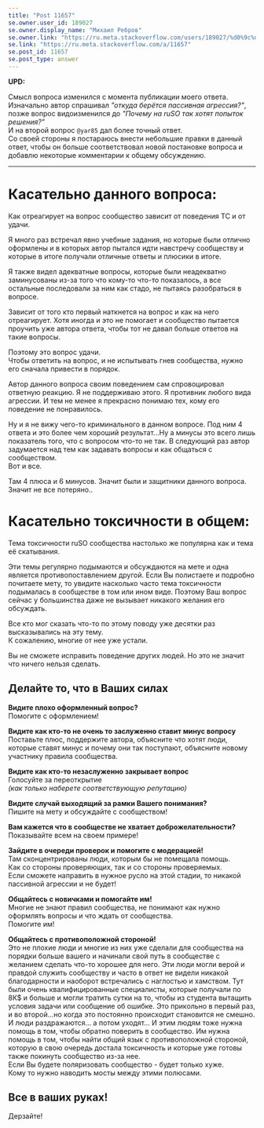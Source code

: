 ```yaml
---
title: "Post 11657"
se.owner.user_id: 189027
se.owner.display_name: "Михаил Ребров"
se.owner.link: "https://ru.meta.stackoverflow.com/users/189027/%d0%9c%d0%b8%d1%85%d0%b0%d0%b8%d0%bb-%d0%a0%d0%b5%d0%b1%d1%80%d0%be%d0%b2"
se.link: "https://ru.meta.stackoverflow.com/a/11657"
se.post_id: 11657
se.post_type: answer
---
```

<p><strong>UPD:</strong></p>
<p>Смысл вопроса изменился с момента публикации моего ответа.<br/>
Изначально автор спрашивал <em>&quot;откуда берётся пассивная агрессия?&quot;</em>, позже вопрос видоизменился до <em>&quot;Почему на ruSO так хотят попыток решения?&quot;</em><br/>
И на второй вопрос <code>@yar85</code> дал более точный ответ.<br/>
Со своей стороны я постараюсь внести небольшие правки в данный ответ, чтобы он больше соответствовал новой постановке вопроса и добавлю некоторые комментарии к общему обсуждению.</p>
<hr />
<h1>Касательно данного вопроса:</h1>
<p>Как отреагирует на вопрос сообщество зависит от поведения ТС и от удачи.</p>
<p>Я много раз встречал явно учебные задания, но которые были  отлично оформлены и в которых автор пытался идти навстречу сообществу и которые в итоге получали отличные ответы и плюсики в итоге.</p>
<p>Я также видел адекватные вопросы, которые были неадекватно заминусованы из-за того что кому-то что-то показалось, а все остальные последовали за ним как стадо, не пытаясь разобраться в вопросе.</p>
<p>Зависит от того кто первый наткнется на вопрос и как на него отреагирует. Хотя иногда и это не помогает и сообщество пытается проучить уже автора ответа, чтобы тот не давал больше ответов на такие вопросы.</p>
<p>Поэтому это вопрос удачи.<br/>
Чтобы ответить  на вопрос, и не испытывать гнев сообщества, нужно его сначала привести в порядок.</p>
<p>Автор данного вопроса своим поведением сам спровоцировал ответную реакцию. Я не поддерживаю этого. Я противник любого вида агрессии. И тем не менее я прекрасно понимаю тех, кому его поведение не понравилось.</p>
<p>Ну и я не вижу чего-то криминального в данном вопросе. Под ним 4 ответа и это более чем хороший результат...Ну а минусы это всего лишь показатель того, что с вопросом что-то не так.
В следующий раз автор задумается над тем как задавать вопросы и как общаться с сообществом.<br/>
Вот и все.<br/></p>
<p>Там  4 плюса и 6 минусов. Значит были и защитники данного вопроса.<br/>
Значит не все потеряно..</p>
<h1>Касательно токсичности в общем:</h1>
<p>Тема токсичности ruSO сообщества настолько же популярна как и тема её скатывания.</p>
<p>Эти темы регулярно подымаются и обсуждаются на мете и одна является противопоставлением другой. Если Вы полистаете и подробно почитаете мету, то увидите насколько часто тема токсичности подымалась в сообществе в том или ином виде.
Поэтому Ваш вопрос сейчас у большинства даже не вызывает никакого желания его обсуждать.<br/></p>
<p>Все кто мог сказать что-то по этому поводу уже десятки раз высказывались на эту тему.<br/>
К сожалению, многие от нее уже устали.</p>
<p>Вы не сможете исправить поведение других людей. Но это не значит что ничего нельзя сделать.</p>
<h2>Делайте то, что в Ваших силах</h2>
<p><strong>Видите плохо оформленный вопрос?</strong><br/>
Помогите с оформлением!</p>
<p><strong>Видите как кто-то не очень то заслуженно ставит минус вопросу</strong><br/>
Поставьте плюс, поддержите автора, объясните что хотят люди, которые ставят минус и почему они так поступают, объясните новому участнику правила сообщества.</p>
<p><strong>Видите как кто-то незаслуженно закрывает вопрос</strong><br/>
Голосуйте за переоткрытие<br/>
<em>(как только наберете соответствующую репутацию)</em></p>
<p><strong>Видите случай выходящий за рамки Вашего понимания?</strong><br/>
Пишите на мету и обсуждайте с сообществом!</p>
<p><strong>Вам кажется что в сообществе не хватает доброжелательности?</strong><br/>
Показывайте всем на своем примере!</p>
<p><strong>Зайдите в очереди проверок и помогите с модерацией!</strong><br/>
Там сконцентрированы люди, которым бы не помещала помощь.<br/>
Как со стороны проверяющих, так и со стороны проверяемых.<br/>
Если сможете направить в нужное русло на этой стадии, то никакой пассивной агрессии и не будет!</p>
<p><strong>Общайтесь с новичками и помогайте им!</strong><br/>
Многие не знают правил сообщества, не понимают как нужно оформлять вопросы и что ждать от сообщества.<br/>
Помогите им!</p>
<p><strong>Общайтесь с противоположной стороной!</strong><br/>
Это не плохие люди и многие из них уже сделали для сообщества на порядки больше вашего и начинали свой путь в сообществе с желанием сделать что-то хорошее для него. Эти люди могли верой и правдой служить сообществу и часто в ответ не видели никакой благодарности и наоборот встречались с наглостью и хамством. Тут были очень квалифицированные специалисты, которые получали по 8К$ и больше и могли тратить сутки на то, чтобы из студента вытащить условия задачи или сообщение об ошибке. Это прикольно в первый раз, и во второй...но когда это постоянно происходит становится не смешно. И люди раздражаются... а потом уходят... И этим людям тоже нужна помощь в том, чтобы обратно поверить в сообщество. Им нужна помощь в том, чтобы найти общий язык с противоположной стороной, которую в свою очередь достала токсичность и которые уже готовы также покинуть сообщество из-за нее. <br/>Если Вы будете поляризовать сообщество - будет только хуже. <br/>Кому то нужно наводить мосты между этими полюсами.</p>
<h2>Все в ваших руках!</h2>
<p>Дерзайте!</p>
